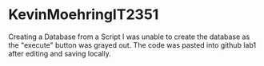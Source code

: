 # KevinMoehringIT2351

Creating a Database from a Script
I was unable to create the database as the "execute" button was grayed out. The code was pasted into github lab1 after editing and saving locally.
